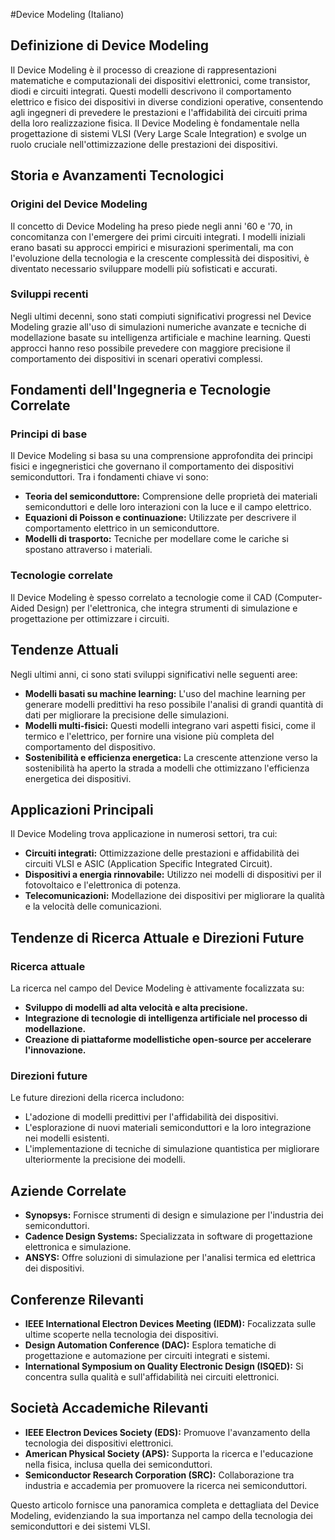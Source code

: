 #Device Modeling (Italiano)

## Definizione di Device Modeling

Il Device Modeling è il processo di creazione di rappresentazioni matematiche e computazionali dei dispositivi elettronici, come transistor, diodi e circuiti integrati. Questi modelli descrivono il comportamento elettrico e fisico dei dispositivi in diverse condizioni operative, consentendo agli ingegneri di prevedere le prestazioni e l'affidabilità dei circuiti prima della loro realizzazione fisica. Il Device Modeling è fondamentale nella progettazione di sistemi VLSI (Very Large Scale Integration) e svolge un ruolo cruciale nell'ottimizzazione delle prestazioni dei dispositivi.

## Storia e Avanzamenti Tecnologici

### Origini del Device Modeling

Il concetto di Device Modeling ha preso piede negli anni '60 e '70, in concomitanza con l'emergere dei primi circuiti integrati. I modelli iniziali erano basati su approcci empirici e misurazioni sperimentali, ma con l'evoluzione della tecnologia e la crescente complessità dei dispositivi, è diventato necessario sviluppare modelli più sofisticati e accurati.

### Sviluppi recenti

Negli ultimi decenni, sono stati compiuti significativi progressi nel Device Modeling grazie all'uso di simulazioni numeriche avanzate e tecniche di modellazione basate su intelligenza artificiale e machine learning. Questi approcci hanno reso possibile prevedere con maggiore precisione il comportamento dei dispositivi in scenari operativi complessi.

## Fondamenti dell'Ingegneria e Tecnologie Correlate

### Principi di base

Il Device Modeling si basa su una comprensione approfondita dei principi fisici e ingegneristici che governano il comportamento dei dispositivi semiconduttori. Tra i fondamenti chiave vi sono:

- **Teoria del semiconduttore:** Comprensione delle proprietà dei materiali semiconduttori e delle loro interazioni con la luce e il campo elettrico.
- **Equazioni di Poisson e continuazione:** Utilizzate per descrivere il comportamento elettrico in un semiconduttore.
- **Modelli di trasporto:** Tecniche per modellare come le cariche si spostano attraverso i materiali.

### Tecnologie correlate

Il Device Modeling è spesso correlato a tecnologie come il CAD (Computer-Aided Design) per l'elettronica, che integra strumenti di simulazione e progettazione per ottimizzare i circuiti.

## Tendenze Attuali

Negli ultimi anni, ci sono stati sviluppi significativi nelle seguenti aree:

- **Modelli basati su machine learning:** L'uso del machine learning per generare modelli predittivi ha reso possibile l'analisi di grandi quantità di dati per migliorare la precisione delle simulazioni.
- **Modelli multi-fisici:** Questi modelli integrano vari aspetti fisici, come il termico e l'elettrico, per fornire una visione più completa del comportamento del dispositivo.
- **Sostenibilità e efficienza energetica:** La crescente attenzione verso la sostenibilità ha aperto la strada a modelli che ottimizzano l'efficienza energetica dei dispositivi.

## Applicazioni Principali

Il Device Modeling trova applicazione in numerosi settori, tra cui:

- **Circuiti integrati:** Ottimizzazione delle prestazioni e affidabilità dei circuiti VLSI e ASIC (Application Specific Integrated Circuit).
- **Dispositivi a energia rinnovabile:** Utilizzo nei modelli di dispositivi per il fotovoltaico e l'elettronica di potenza.
- **Telecomunicazioni:** Modellazione dei dispositivi per migliorare la qualità e la velocità delle comunicazioni.

## Tendenze di Ricerca Attuale e Direzioni Future

### Ricerca attuale

La ricerca nel campo del Device Modeling è attivamente focalizzata su:

- **Sviluppo di modelli ad alta velocità e alta precisione.**
- **Integrazione di tecnologie di intelligenza artificiale nel processo di modellazione.**
- **Creazione di piattaforme modellistiche open-source per accelerare l'innovazione.**

### Direzioni future

Le future direzioni della ricerca includono:

- L'adozione di modelli predittivi per l'affidabilità dei dispositivi.
- L'esplorazione di nuovi materiali semiconduttori e la loro integrazione nei modelli esistenti.
- L'implementazione di tecniche di simulazione quantistica per migliorare ulteriormente la precisione dei modelli.

## Aziende Correlate

- **Synopsys:** Fornisce strumenti di design e simulazione per l'industria dei semiconduttori.
- **Cadence Design Systems:** Specializzata in software di progettazione elettronica e simulazione.
- **ANSYS:** Offre soluzioni di simulazione per l'analisi termica ed elettrica dei dispositivi.

## Conferenze Rilevanti

- **IEEE International Electron Devices Meeting (IEDM):** Focalizzata sulle ultime scoperte nella tecnologia dei dispositivi.
- **Design Automation Conference (DAC):** Esplora tematiche di progettazione e automazione per circuiti integrati e sistemi.
- **International Symposium on Quality Electronic Design (ISQED):** Si concentra sulla qualità e sull'affidabilità nei circuiti elettronici.

## Società Accademiche Rilevanti

- **IEEE Electron Devices Society (EDS):** Promuove l'avanzamento della tecnologia dei dispositivi elettronici.
- **American Physical Society (APS):** Supporta la ricerca e l'educazione nella fisica, inclusa quella dei semiconduttori.
- **Semiconductor Research Corporation (SRC):** Collaborazione tra industria e accademia per promuovere la ricerca nei semiconduttori.

Questo articolo fornisce una panoramica completa e dettagliata del Device Modeling, evidenziando la sua importanza nel campo della tecnologia dei semiconduttori e dei sistemi VLSI.